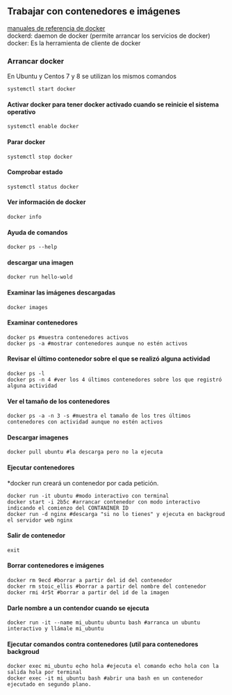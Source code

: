 ## Trabajar con contenedores e imágenes  

[manuales de referencia de docker](https://docs.docker.com/reference/)  
dockerd: daemon de docker (permite arrancar los servicios de docker)  
docker: Es la herramienta de cliente de docker  

### Arrancar docker 
En Ubuntu y Centos 7 y 8 se utilizan los mismos comandos
```
systemctl start docker
```
#### Activar docker para tener docker activado cuando se reinicie el sistema operativo
```
systemctl enable docker
```
#### Parar docker
```
systemctl stop docker
```
#### Comprobar estado
```
systemctl status docker
```
#### Ver información de docker
```
docker info
```
#### Ayuda de comandos
```
docker ps --help
```
#### descargar una imagen
```
docker run hello-wold
```
#### Examinar las imágenes descargadas
```
docker images
```
#### Examinar contenedores 
```
docker ps #muestra contenedores activos
docker ps -a #mostrar contenedores aunque no estén activos
```
#### Revisar el último contenedor sobre el que se realizó alguna actividad
```
docker ps -l
docker ps -n 4 #ver los 4 últimos contenedores sobre los que registró alguna actividad
```
#### Ver el tamaño de los contenedores
```
docker ps -a -n 3 -s #muestra el tamaño de los tres últimos contenedores con actividad aunque no estén activos
```
#### Descargar imagenes
```
docker pull ubuntu #la descarga pero no la ejecuta
```
#### Ejecutar contenedores
*docker run creará un contenedor por cada petición.
```
docker run -it ubuntu #modo interactivo con terminal 
docker start -i 2b5c #arrancar contenedor con modo interactivo indicando el comienzo del CONTANINER ID
docker run -d nginx #descarga "si no lo tienes" y ejecuta en backgroud el servidor web nginx
```
#### Salir de contenedor
```
exit
```
#### Borrar contenedores e imágenes
```
docker rm 9ecd #borrar a partir del id del contenedor
docker rm stoic_ellis #borrar a partir del nombre del contenedor
docker rmi 4r5t #borrar a partir del id de la imagen
```

#### Darle nombre a un contendor cuando se ejecuta
```
docker run -it --name mi_ubuntu ubuntu bash #arranca un ubuntu interactivo y llámale mi_ubuntu
```
#### Ejecutar comandos contra contenedores (util para contenedores backgroud
```
docker exec mi_ubuntu echo hola #ejecuta el comando echo hola con la salida hola por terminal
docker exec -it mi_ubuntu bash #abrir una bash en un contenedor ejecutado en segundo plano.
```
